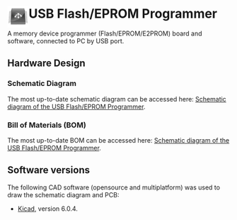 # <img align="left" src="/images/icon.png" alt="usbflashprog" title="usbflashprog">USB Flash/EPROM Programmer

A memory device programmer (Flash/EPROM/E2PROM) board and software, connected to PC by USB port.

## Hardware Design

### Schematic Diagram

The most up-to-date schematic diagram can be accessed here: [Schematic diagram of the USB Flash/EPROM Programmer](https://github.com/robsonsmartins/usbflashprog/blob/main/hardware/usbflashprog_sch.pdf).

### Bill of Materials (BOM)

The most up-to-date BOM can be accessed here: [Schematic diagram of the USB Flash/EPROM Programmer](https://github.com/robsonsmartins/usbflashprog/blob/main/hardware/usbflashprog_bom.pdf).

## Software versions

The following CAD software (opensource and multiplatform) was used to draw the schematic diagram and PCB:

- [Kicad](https://www.kicad.org), version 6.0.4.
